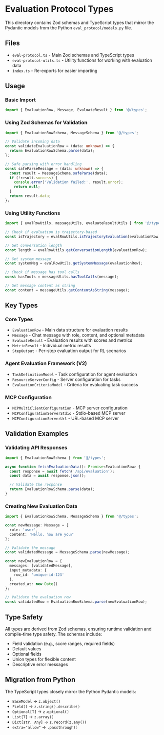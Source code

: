 # Evaluation Protocol Types

This directory contains Zod schemas and TypeScript types that mirror the Pydantic models from the Python `eval_protocol/models.py` file.

## Files

- `eval-protocol.ts` - Main Zod schemas and TypeScript types
- `eval-protocol-utils.ts` - Utility functions for working with evaluation data
- `index.ts` - Re-exports for easier importing

## Usage

### Basic Import

```typescript
import { EvaluationRow, Message, EvaluateResult } from '@/types';
```

### Using Zod Schemas for Validation

```typescript
import { EvaluationRowSchema, MessageSchema } from '@/types';

// Validate incoming data
const validateEvaluationRow = (data: unknown) => {
  return EvaluationRowSchema.parse(data);
};

// Safe parsing with error handling
const safeParseMessage = (data: unknown) => {
  const result = MessageSchema.safeParse(data);
  if (!result.success) {
    console.error('Validation failed:', result.error);
    return null;
  }
  return result.data;
};
```

### Using Utility Functions

```typescript
import { evalRowUtils, messageUtils, evaluateResultUtils } from '@/types/eval-protocol-utils';

// Check if evaluation is trajectory-based
const isTrajectory = evalRowUtils.isTrajectoryEvaluation(evaluationRow);

// Get conversation length
const length = evalRowUtils.getConversationLength(evaluationRow);

// Get system message
const systemMsg = evalRowUtils.getSystemMessage(evaluationRow);

// Check if message has tool calls
const hasTools = messageUtils.hasToolCalls(message);

// Get message content as string
const content = messageUtils.getContentAsString(message);
```

## Key Types

### Core Types

- `EvaluationRow` - Main data structure for evaluation results
- `Message` - Chat message with role, content, and optional metadata
- `EvaluateResult` - Evaluation results with scores and metrics
- `MetricResult` - Individual metric results
- `StepOutput` - Per-step evaluation output for RL scenarios

### Agent Evaluation Framework (V2)

- `TaskDefinitionModel` - Task configuration for agent evaluation
- `ResourceServerConfig` - Server configuration for tasks
- `EvaluationCriteriaModel` - Criteria for evaluating task success

### MCP Configuration

- `MCPMultiClientConfiguration` - MCP server configuration
- `MCPConfigurationServerStdio` - Stdio-based MCP server
- `MCPConfigurationServerUrl` - URL-based MCP server

## Validation Examples

### Validating API Responses

```typescript
import { EvaluationRowSchema } from '@/types';

async function fetchEvaluationData(): Promise<EvaluationRow> {
  const response = await fetch('/api/evaluation');
  const data = await response.json();

  // Validate the response
  return EvaluationRowSchema.parse(data);
}
```

### Creating New Evaluation Data

```typescript
import { EvaluationRowSchema, MessageSchema } from '@/types';

const newMessage: Message = {
  role: 'user',
  content: 'Hello, how are you?'
};

// Validate the message
const validatedMessage = MessageSchema.parse(newMessage);

const newEvaluationRow = {
  messages: [validatedMessage],
  input_metadata: {
    row_id: 'unique-id-123'
  },
  created_at: new Date()
};

// Validate the evaluation row
const validatedRow = EvaluationRowSchema.parse(newEvaluationRow);
```

## Type Safety

All types are derived from Zod schemas, ensuring runtime validation and compile-time type safety. The schemas include:

- Field validation (e.g., score ranges, required fields)
- Default values
- Optional fields
- Union types for flexible content
- Descriptive error messages

## Migration from Python

The TypeScript types closely mirror the Python Pydantic models:

- `BaseModel` → `z.object()`
- `Field()` → `z.string().describe()`
- `Optional[T]` → `z.optional()`
- `List[T]` → `z.array()`
- `Dict[str, Any]` → `z.record(z.any())`
- `extra="allow"` → `.passthrough()`
